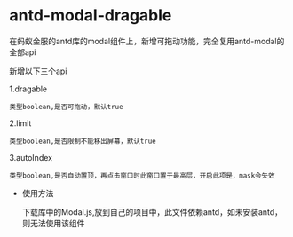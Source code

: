# antd-modal-dragable
在蚂蚁金服的antd库的modal组件上，新增可拖动功能，完全复用antd-modal的全部api

  新增以下三个api

  1.dragable

    类型boolean,是否可拖动，默认true

  2.limit

    类型boolean,是否限制不能移出屏幕，默认true

  3.autoIndex

    类型boolean,是否自动置顶，再点击窗口时此窗口置于最高层，开启此项是，mask会失效
    
- 使用方法
 
    下载库中的Modal.js,放到自己的项目中，此文件依赖antd，如未安装antd，则无法使用该组件
